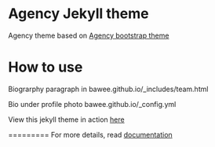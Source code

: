 Agency Jekyll theme
====================

Agency theme based on [Agency bootstrap theme ](https://startbootstrap.com/template-overviews/agency/)

# How to use

Biograrphy paragraph in bawee.github.io/_includes/team.html

Bio under profile photo bawee.github.io/_config.yml


View this jekyll theme in action [here](https://y7kim.github.io/agency-jekyll-theme)

=========
For more details, read [documentation](http://jekyllrb.com/)
